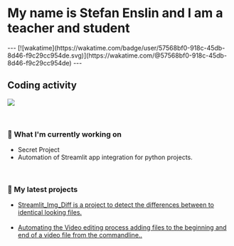 <h1>My name is Stefan Enslin and I am a teacher and student</h1>
---
[![wakatime](https://wakatime.com/badge/user/57568bf0-918c-45db-8d46-f9c29cc954de.svg)](https://wakatime.com/@57568bf0-918c-45db-8d46-f9c29cc954de)
---

<h2>Coding activity</h2>

<p><a href="https://wakatime.com"><img src="https://wakatime.com/share/@KenichiQ/2b23d59b-db71-42f7-9d42-f47b1af23832.png" /></a></p>
<br>

### 👷 What I'm currently working on
<p>
    <ul>
        <li>Secret Project</li>
        <li>Automation of Streamlit app integration for python projects.</li>
    </ul>
</p>
<br>

### 🌱 My latest projects
<p>
    <ul>
        <li><a href="https://github.com/KenichiQaz/Streamlit_Img_Diff">Streamlit_Img_Diff is a project to detect the differences between to identical looking files.</a></li><br>
        <li><a href="https://github.com/KenichiQaz/Video_Edit_Automation">Automating the Video editing process adding files to the beginning and end of a video file from the commandline..</a></li>
    </ul>
</p>
